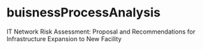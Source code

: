 # buisnessProcessAnalysis
 IT Network Risk Assessment: Proposal and Recommendations for Infrastructure Expansion to New Facility
